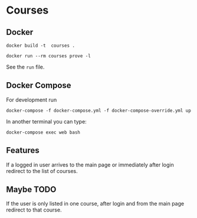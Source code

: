 # Courses


## Docker

```
docker build -t  courses .
```

```
docker run --rm courses prove -l
```

See the `run` file.


## Docker Compose

For development run

```
docker-compose -f docker-compose.yml -f docker-compose-override.yml up
```

In another terminal you can type:

```
docker-compose exec web bash

```

## Features

If a logged in user arrives to the main page or immediately after login
redirect to the list of courses.

## Maybe TODO

If the user is only listed in one course, after login and from the main page redirect to that course.


